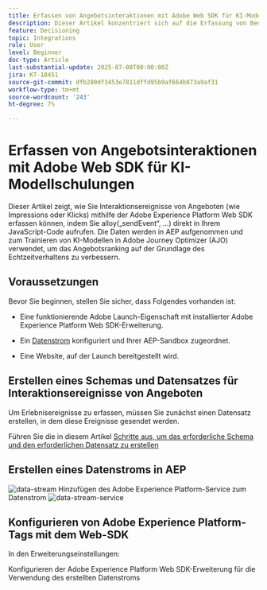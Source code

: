 ```yaml
---
title: Erfassen von Angebotsinteraktionen mit Adobe Web SDK für KI-Modellschulungen
description: Dieser Artikel konzentriert sich auf die Erfassung von Benutzerinteraktionsdaten - wie Angebotsimpressionen und Klicks - mithilfe der Adobe Experience Platform Web SDK (alloy.js). Diese Daten dienen als Grundlage für das Trainieren von KI-Modellen in Adobe Journey Optimizer (AJO), um Angebote intelligent nach Benutzerverhalten und kontextuellen Signalen zu ordnen.
feature: Decisioning
topic: Integrations
role: User
level: Beginner
doc-type: Article
last-substantial-update: 2025-07-08T00:00:00Z
jira: KT-18451
source-git-commit: dfb280df3453e7811dffd95b9af664b873a9af31
workflow-type: tm+mt
source-wordcount: '243'
ht-degree: 7%

---
```



# Erfassen von Angebotsinteraktionen mit Adobe Web SDK für KI-Modellschulungen

Dieser Artikel zeigt, wie Sie Interaktionsereignisse von Angeboten (wie Impressions oder Klicks) mithilfe der Adobe Experience Platform Web SDK erfassen können, indem Sie alloy(„sendEvent“, …) direkt in Ihrem JavaScript-Code aufrufen. Die Daten werden in AEP aufgenommen und zum Trainieren von KI-Modellen in Adobe Journey Optimizer (AJO) verwendet, um das Angebotsranking auf der Grundlage des Echtzeitverhaltens zu verbessern.

## Voraussetzungen

Bevor Sie beginnen, stellen Sie sicher, dass Folgendes vorhanden ist:

- Eine funktionierende Adobe Launch-Eigenschaft mit installierter Adobe Experience Platform Web SDK-Erweiterung.

- Ein [Datenstrom](https://experienceleague.adobe.com/en/docs/journey-optimizer/using/decisioning/experience-decisioning/collect-event-data/create-dataset) konfiguriert und Ihrer AEP-Sandbox zugeordnet.

- Eine Website, auf der Launch bereitgestellt wird.


## Erstellen eines Schemas und Datensatzes für Interaktionsereignisse von Angeboten

Um Erlebnisereignisse zu erfassen, müssen Sie zunächst einen Datensatz erstellen, in dem diese Ereignisse gesendet werden.

Führen Sie die in diesem Artikel [ Schritte aus, um das erforderliche Schema und den erforderlichen Datensatz zu erstellen](https://experienceleague.adobe.com/en/docs/journey-optimizer/using/decisioning/experience-decisioning/collect-event-data/create-dataset)

## Erstellen eines Datenstroms in AEP

![data-stream](assets/ai-model-data-stream.png)
Hinzufügen des Adobe Experience Platform-Service zum Datenstrom
![data-stream-service](assets/data-stream-service.png)

## Konfigurieren von Adobe Experience Platform-Tags mit dem Web-SDK

In den Erweiterungseinstellungen:

Konfigurieren der Adobe Experience Platform Web SDK-Erweiterung für die Verwendung des erstellten Datenstroms
